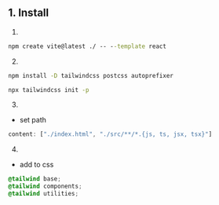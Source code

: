## 1. Install
1. 
```cmd
npm create vite@latest ./ -- --template react
```
2. 
```cmd
npm install -D tailwindcss postcss autoprefixer

npx tailwindcss init -p
```
3. 
- set path
```tailwind.config.js
content: ["./index.html", "./src/**/*.{js, ts, jsx, tsx}"]
```
4. 
- add to css 
```index.css
@tailwind base;
@tailwind components;
@tailwind utilities;
```
